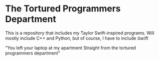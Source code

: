 # The Tortured Programmers Department
This is a repository that includes my Taylor Swift-inspired programs. Will mostly include C++ and Python, but of course, I have to include 𝘚𝘸𝘪𝘧𝘵

"You left your laptop at my apartment
Straight from the tortured programmers department"
